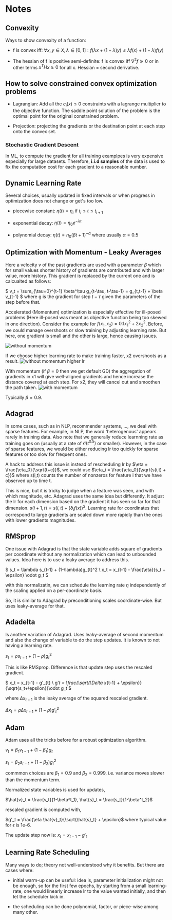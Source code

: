 # Notes

## Convexity

Ways to show convexity of a function:

* f is convex iff: $\forall x, y \in X, \lambda \in [0,1]: f(\lambda x + (1-\lambda)y) \leq \lambda f(x) + (1-\lambda)f(y)$

* The hessian of f is positive semi-definite: f is convex iff $\nabla^2f \succeq 0$ or in other terms $x^THx \geq 0$ for all x. Hessian = second derivative.

## How to solve constrained convex optimization problems

* Lagrangian: Add all the $c_i(x) \leq 0$ constraints with a lagrange multiplier to the objective function. The saddle point solution of the problem is the optimal point for the original constrained problem.

* Projection: projecting the gradients or the destination point at each step onto the convex set.

### Stochastic Gradient Descent

In ML, to compute the gradient for all training examplpes is very expensive especially for large datasets. Therefore, **i.i.d samples** of the data is used to fix the computation cost for each gradient to a reasonable number.

## Dynamic Learning Rate
Several choices, usually updated in fixed intervals or when progress in optimization does not change or get's too low.

* piecewise constant: $\eta(t) = \eta_i$ if $t_i \leq t \leq t_{i+1}$

* exponential decay: $\eta(t) = \eta_0 e^{-\lambda t}$

* polynomial decay: $\eta(t) = \eta_0(\beta t +1)^{-\alpha}$ where usually $\alpha=0.5$

## Optimization with Momentum - Leaky Averages

Here a velocity $v$ of the past gradients are used with a parameter $\beta$ which for small values shorter history of gradients are contributed and with larger value, more history. This gradient is replaced by the current one and is calcualted as follows:

$
v_t = \sum_{\tau=0}^{t-1} \beta^\tau g_{t-\tau, t-\tau-1} =
g_{t,t-1} + \beta v_{t-1}
$
where g is the gradient for step $t-\tau$ given the parameters of the step before that.

Accelerated (Momentum) optimization is especially effective for ill-posed problems (Here ill-posed was meant as objective function being too skewed in one direction). Consider the example for $f(x_1, x_2)=0.1x_1^2+2x_2^2$. Before, we could manage overshoots or slow training by adjusting learning rate. But here, one gradient is small and the other is large, hence causing issues.

![without momentum](../attachements/output_momentum_e3683f_3_1.svg)

If we choose higher learning rate to make training faster, x2 overshoots as a result.
![without momentum higher lr](../attachements/output_momentum_e3683f_15_1.svg)

With momentum (if $\beta=0$ then we get default GD) the aggregation of gradients in x1 will give well-aligned gradients and hence increase the distance covered at each step. For x2, they will cancel out and smoothen the path taken.
![with momentum](../attachements/output_momentum_e3683f_27_1.svg)

Typically $\beta=0.9$.

## Adagrad
In some cases, such as in NLP, recommender systems, ..., we deal with sparse features. For example, in NLP, the word 'heterogenous' appears rarely in training data. Also note that we generally reduce learnning rate as training goes on (usually at a rate of $\mathcal{O}(t^{0.5})$ or smaller). However, in the case of sparse features, we would be either reducing lr too quickly for sparse features or too slow for frequent ones.

A hack to address this issue is instead of rescheduling lr by $\eta = \frac{\eta_0}{\sqrt{t+c}}$, we could use $\eta_i = \frac{\eta_0}{\sqrt{s(i,t) + c}}$ where s(i,t) counts the number of nonzeros for feature i that we have observed up to time t.

This is nice, but it is tricky to judge when a feature was seen, and with which magnitude, etc. Adagrad uses the same idea but differently. It adjust the lr for each dimension based on the gradient it has seen so far for that dimension. $s(i+1,t)=s(i,t)+ (\partial_if(x))^2$. Learning rate for coordinates that correspond to large gradients are scaled down more rapidly than the ones with lower gradients magnitudes.

## RMSprop
One issue with Adagrad is that the state variable adds square of gradients per coordinate without any normalization which can lead to unbounded values. Idea here is to use a leaky average to address this.

$
s_t = \lambda s_{t-1} + (1-\lambda)g_{t}^2 \\
x_t = x_{t-1} - \frac{\eta}{s_t + \epsilon} \odot g_t
$

with this normalizatin, we can schedule the learning rate $\eta$ independently of the scaling applied on a per-coordinate basis.

So, it is similar to Adagrad by preconditioning scales coordinate-wise. But uses leaky-average for that.

## Adadelta
Is another variation of Adagrad. Uses leaky-average of second momentum and also the change of variable to do the step updates. It is known to not having a learning rate.

$s_t = \rho s_{t-1} + (1- \rho)g_t^2$

This is like RMSprop. Difference is that update step uses the rescaled gradient.

$
x_t = x_{t-1} - g'_{t} \\
g'_t = \frac{\sqrt{\Delta x_{t-1} + \epsilon}}{\sqrt{s_t+\epsilon}}\odot g_t
$

where $\Delta x_{t-1}$ is the leaky average of the squared rescaled gradient.

$\Delta x_{t} = \rho \Delta x_{t-1} + (1-\rho)g'^2_t$

## Adam
Adam uses all the tricks before for a robust optimization algorithm.

$v_t = \beta_1v_{t-1}+(1-\beta_1)g_t$

$s_t = \beta_2s_{t-1}+(1-\beta_2)g^2_t$

commmon choices are $\beta_1 = 0.9$ and $\beta_2 = 0.999$, i.e. variance moves slower than the momentum term.

Normalized state variables is used for updates,

$\hat{v}_t = \frac{v_t}{1-\beta^t_1}, \hat{s}_t = \frac{s_t}{1-\beta^t_2}$

rescaled gradient is computed with,

$g'_t = \frac{\eta \hat{v}_t}{\sqrt{\hat{s}_t} + \epsilon}$ where typical value for $\epsilon$ is 1e-6.

The update step now is: $x_t = x_{t-1} - g'_t$

## Learning Rate Scheduling
Many ways to do; theory not well-understood why it benefits. But there are cases where:

* initial warm-up can be useful: idea is, parameter initialization might not be enough, so for the first few epochs, by starting from a small learning-rate, one would linearly increase lr to the value wanted initially, and then let the scheduler kick in. 

* the scheduling can be done polynomial, factor, or piece-wise among many other.